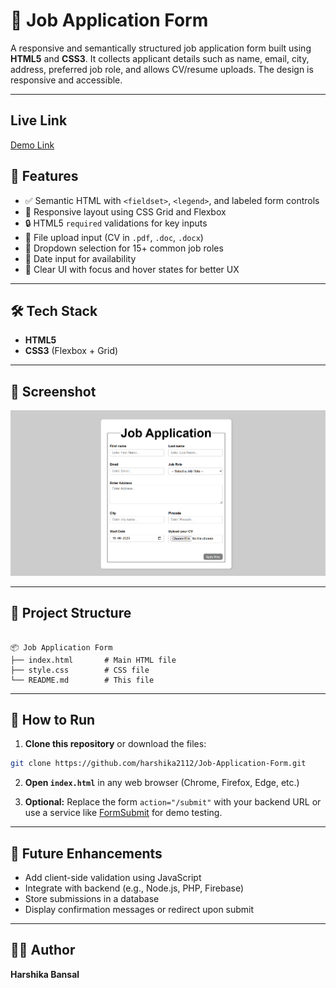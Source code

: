 # 📝 Job Application Form

A responsive and semantically structured job application form built using **HTML5** and **CSS3**. It collects applicant details such as name, email, city, address, preferred job role, and allows CV/resume uploads. The design is responsive and accessible.

---

## Live Link
[Demo Link](https://job-application-form-hb.vercel.app/)

## 🌟 Features

- ✅ Semantic HTML with `<fieldset>`, `<legend>`, and labeled form controls
- 📱 Responsive layout using CSS Grid and Flexbox
- 🔒 HTML5 `required` validations for key inputs
- 📎 File upload input (CV in `.pdf`, `.doc`, `.docx`)
- 🧠 Dropdown selection for 15+ common job roles
- 📅 Date input for availability
- 🎯 Clear UI with focus and hover states for better UX

---

## 🛠️ Tech Stack

- **HTML5**
- **CSS3** (Flexbox + Grid)

---

## 📸 Screenshot

![Screenshot](output.png)

---

## 📁 Project Structure

```

📦 Job Application Form
├── index.html       # Main HTML file
├── style.css        # CSS file
└── README.md        # This file

````

---

## 🚀 How to Run

1. **Clone this repository** or download the files:

```bash
git clone https://github.com/harshika2112/Job-Application-Form.git
````

2. **Open `index.html`** in any web browser (Chrome, Firefox, Edge, etc.)

3. **Optional:** Replace the form `action="/submit"` with your backend URL or use a service like [FormSubmit](https://formsubmit.co/) for demo testing.

---

## 📌 Future Enhancements

* Add client-side validation using JavaScript
* Integrate with backend (e.g., Node.js, PHP, Firebase)
* Store submissions in a database
* Display confirmation messages or redirect upon submit

---

## 🙋‍♀️ Author

**Harshika Bansal**
